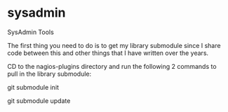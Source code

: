 sysadmin
========

SysAdmin Tools



The first thing you need to do is to get my library submodule since I share code between this and other things that I have written over the years.


CD to the nagios-plugins directory and run the following 2 commands to pull in the library submodule:


git submodule init

git submodule update
